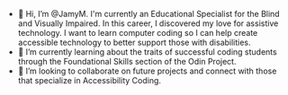 - 👋 Hi, I’m @JamyM. I'm currently an Educational Specialist for the Blind and Visually Impaired. In this career, I discovered my love for assistive technology. I want to learn computer coding so I can help create accessible technology to better support those with disabilities.  
- 🌱 I’m currently learning about the traits of successful coding students through the Foundational Skills section of the Odin Project. 
- 💞️ I’m looking to collaborate on future projects and connect with those that specialize in Accessibility Coding. 

<!---
JamyM/JamyM is a ✨ special ✨ repository because its `README.md` (this file) appears on your GitHub profile.
You can click the Preview link to take a look at your changes.
--->
